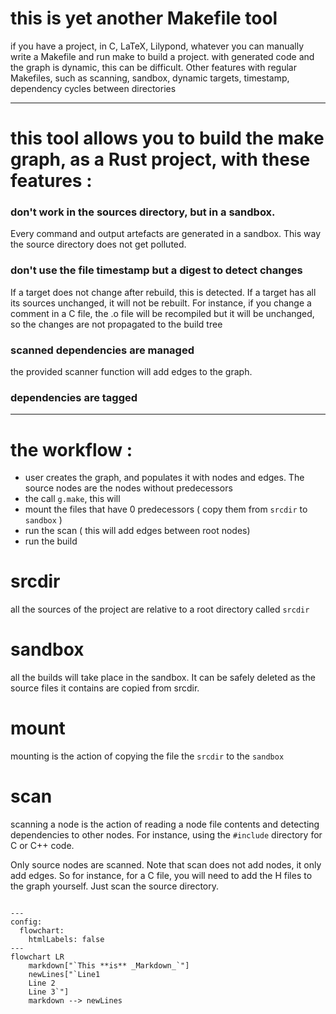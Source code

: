 
# this is yet another Makefile tool

 if you have a project, in C, LaTeX, Lilypond, whatever you can manually write a Makefile and run make to build a project.
 with generated code and the graph is dynamic, this can be difficult. Other features with regular Makefiles,
 such as scanning, sandbox, dynamic targets, timestamp, dependency cycles between directories

---

# this tool allows you to build the make graph, as a Rust project, with these features :

###  don't work in the sources directory, but in a sandbox.

Every command and output artefacts are generated in a sandbox. This way the source directory does not get polluted.

### don't use the file timestamp but a digest to detect changes

If a target does not change after rebuild, this is detected. If a target has all its sources unchanged, it will not be rebuilt.
For instance, if you change a comment in a C file, the .o file will be recompiled but it will be unchanged, so the changes are not propagated
to the build tree

### scanned dependencies are managed

the provided scanner function will add edges to the graph.

### dependencies are tagged

---

# the workflow :



- user creates the graph, and populates it with nodes and edges. The source nodes are the nodes without predecessors
- the call `g.make`, this will
- mount the files that have 0 predecessors ( copy them from `srcdir` to `sandbox` )
- run the scan ( this will add edges between root nodes)
- run the build

# srcdir

all the sources of the project are relative to a root directory called `srcdir`

# sandbox

all the builds will take place in the sandbox. It can be safely deleted as the source files it contains are copied from srcdir.

# mount

mounting is the action of copying the file the `srcdir` to the `sandbox`

# scan

scanning a node is the action of reading a node file contents and detecting dependencies to other nodes. For instance, using the `#include` directory for C or C++ code.

Only source nodes are scanned. Note that scan does not add nodes, it only add edges. So for instance, for a C file, you will
need to add the H files to the graph yourself. Just scan the source directory.


```mermaid

---
config:
  flowchart:
    htmlLabels: false
---
flowchart LR
    markdown["`This **is** _Markdown_`"]
    newLines["`Line1
    Line 2
    Line 3`"]
    markdown --> newLines

```
